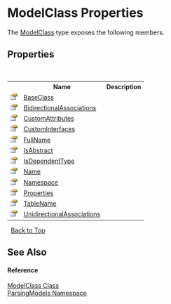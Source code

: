 # ModelClass Properties
 

The <a href="T_ParsingModels_ModelClass">ModelClass</a> type exposes the following members.


## Properties
&nbsp;<table><tr><th></th><th>Name</th><th>Description</th></tr><tr><td>![Public property](media/pubproperty.gif "Public property")</td><td><a href="P_ParsingModels_ModelClass_BaseClass">BaseClass</a></td><td /></tr><tr><td>![Public property](media/pubproperty.gif "Public property")</td><td><a href="P_ParsingModels_ModelClass_BidirectionalAssociations">BidirectionalAssociations</a></td><td /></tr><tr><td>![Public property](media/pubproperty.gif "Public property")</td><td><a href="P_ParsingModels_ModelClass_CustomAttributes">CustomAttributes</a></td><td /></tr><tr><td>![Public property](media/pubproperty.gif "Public property")</td><td><a href="P_ParsingModels_ModelClass_CustomInterfaces">CustomInterfaces</a></td><td /></tr><tr><td>![Public property](media/pubproperty.gif "Public property")</td><td><a href="P_ParsingModels_ModelClass_FullName">FullName</a></td><td /></tr><tr><td>![Public property](media/pubproperty.gif "Public property")</td><td><a href="P_ParsingModels_ModelClass_IsAbstract">IsAbstract</a></td><td /></tr><tr><td>![Public property](media/pubproperty.gif "Public property")</td><td><a href="P_ParsingModels_ModelClass_IsDependentType">IsDependentType</a></td><td /></tr><tr><td>![Public property](media/pubproperty.gif "Public property")</td><td><a href="P_ParsingModels_ModelClass_Name">Name</a></td><td /></tr><tr><td>![Public property](media/pubproperty.gif "Public property")</td><td><a href="P_ParsingModels_ModelClass_Namespace">Namespace</a></td><td /></tr><tr><td>![Public property](media/pubproperty.gif "Public property")</td><td><a href="P_ParsingModels_ModelClass_Properties">Properties</a></td><td /></tr><tr><td>![Public property](media/pubproperty.gif "Public property")</td><td><a href="P_ParsingModels_ModelClass_TableName">TableName</a></td><td /></tr><tr><td>![Public property](media/pubproperty.gif "Public property")</td><td><a href="P_ParsingModels_ModelClass_UnidirectionalAssociations">UnidirectionalAssociations</a></td><td /></tr></table>&nbsp;
<a href="#modelclass-properties">Back to Top</a>

## See Also


#### Reference
<a href="T_ParsingModels_ModelClass">ModelClass Class</a><br /><a href="N_ParsingModels">ParsingModels Namespace</a><br />